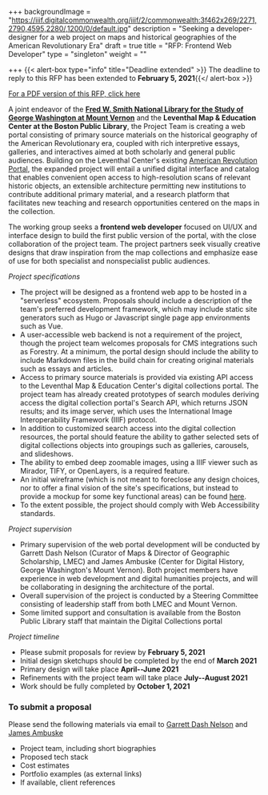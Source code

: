 +++
backgroundImage = "https://iiif.digitalcommonwealth.org/iiif/2/commonwealth:3f462x269/2271,2790,4595,2280/,1200/0/default.jpg"
description = "Seeking a developer-designer for a web project on maps and historical geographies of the American Revolutionary Era"
draft = true
title = "RFP: Frontend Web Developer"
type = "singleton"
weight = ""

+++
{{< alert-box type="info" title="Deadline extended" >}} The deadline to reply to this RFP has been extended to **February 5, 2021**{{</ alert-box >}}

<a href="https://bostonpubliclibrary.sharepoint.com/:b:/s/LeventhalMap/EdnFCDtKzLdLvxCULJqCCoUB-3O0fssk2Fgwwr8duAQjVw?e=PJGDDJ" class="btn btn-primary-outline btn-lg"><i class="fas fa-file-pdf mr-2"></i> For a PDF version of this RFP, click here</a>

A joint endeavor of the [**Fred W. Smith National Library for the Study of George Washington at Mount Vernon**](https://www.mountvernon.org/library/) and the **Leventhal Map & Education Center at the Boston Public Library**, the Project Team is creating a web portal consisting of primary source materials on the historical geography of the American Revolutionary era, coupled with rich interpretive essays, galleries, and interactives aimed at both scholarly and general public audiences. Building on the Leventhal Center's existing [American Revolution Portal](https://collections.leventhalmap.org/collections/commonwealth:dn39z222j), the expanded project will entail a unified digital interface and catalog that enables convenient open access to high-resolution scans of relevant historic objects, an extensible architecture permitting new institutions to contribute additional primary material, and a research platform that facilitates new teaching and research opportunities centered on the maps in the collection.

The working group seeks a **frontend web developer** focused on UI/UX and interface design to build the first public version of the portal, with the close collaboration of the project team. The project partners seek visually creative designs that draw inspiration from the map collections and emphasize ease of use for both specialist and nonspecialist public audiences.

_Project specifications_

* The project will be designed as a frontend web app to be hosted in a "serverless" ecosystem. Proposals should include a description of the team's preferred development framework, which may include static site generators such as Hugo or Javascript single page app environments such as Vue.
* A user-accessible web backend is not a requirement of the project, though the project team welcomes proposals for CMS integrations such as Forestry. At a minimum, the portal design should include the ability to include Markdown files in the build chain for creating original materials such as essays and articles.
* Access to primary source materials is provided via existing API access to the Leventhal Map & Education Center's digital collections portal. The project team has already created prototypes of search modules deriving access the digital collection portal's Search API, which returns JSON results; and its image server, which uses the International Image Interoperability Framework (IIIF) protocol.
* In addition to customized search access into the digital collection resources, the portal should feature the ability to gather selected sets of digital collections objects into groupings such as galleries, carousels, and slideshows.
* The ability to embed deep zoomable images, using a IIIF viewer such as Mirador, TIFY, or OpenLayers, is a required feature.
* An initial wireframe (which is not meant to foreclose any design choices, nor to offer a final vision of the site's specifications, but instead to provide a mockup for some key functional areas) can be found [here](https://geoservices.leventhalmap.org/amrev-wireframe/).
* To the extent possible, the project should comply with Web Accessibility standards.

_Project supervision_

* Primary supervision of the web portal development will be conducted by Garrett Dash Nelson (Curator of Maps & Director of Geographic Scholarship, LMEC) and James Ambuske (Center for Digital History, George Washington's Mount Vernon). Both project members have experience in web development and digital humanities projects, and will be collaborating in designing the architecture of the portal.
* Overall supervision of the project is conducted by a Steering Committee consisting of leadership staff from both LMEC and Mount Vernon.
* Some limited support and consultation is available from the Boston Public Library staff that maintain the Digital Collections portal

_Project timeline_

* Please submit proposals for review by **February 5, 2021**
* Initial design sketchups should be completed by the end of **March 2021**
* Primary design will take place **April--June 2021**
* Refinements with the project team will take place **July--August 2021**
* Work should be fully completed by **October 1, 2021**

### To submit a proposal

Please send the following materials via email to [Garrett Dash Nelson](mailto:gnelson@leventhalmap.org) and [James Ambuske](mailto:jambuske@mountvernon.org)

* Project team, including short biographies
* Proposed tech stack
* Cost estimates
* Portfolio examples (as external links)
* If available, client references